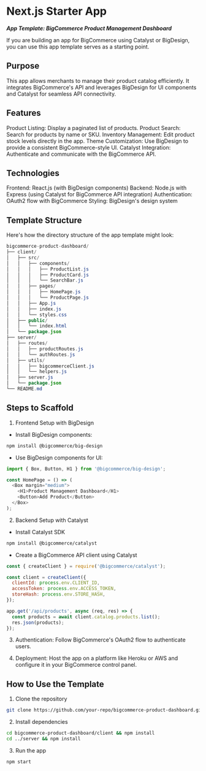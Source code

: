# Next.js Starter App

**_App Template: BigCommerce Product Management Dashboard_**

If you are building an app for BigCommerce using Catalyst or BigDesign, you can use this app template serves as a starting point.

## Purpose
This app allows merchants to manage their product catalog efficiently. It integrates BigCommerce's API and leverages BigDesign for UI components and Catalyst for seamless API connectivity.

## Features

Product Listing: Display a paginated list of products.
Product Search: Search for products by name or SKU.
Inventory Management: Edit product stock levels directly in the app.
Theme Customization: Use BigDesign to provide a consistent BigCommerce-style UI.
Catalyst Integration: Authenticate and communicate with the BigCommerce API.

## Technologies

Frontend: React.js (with BigDesign components)
Backend: Node.js with Express (using Catalyst for BigCommerce API integration)
Authentication: OAuth2 flow with BigCommerce
Styling: BigDesign's design system

## Template Structure

Here's how the directory structure of the app template might look:

```java
bigcommerce-product-dashboard/
├── client/
│   ├── src/
│   │   ├── components/
│   │   │   ├── ProductList.js
│   │   │   ├── ProductCard.js
│   │   │   └── SearchBar.js
│   │   ├── pages/
│   │   │   ├── HomePage.js
│   │   │   └── ProductPage.js
│   │   ├── App.js
│   │   ├── index.js
│   │   └── styles.css
│   ├── public/
│   │   └── index.html
│   └── package.json
├── server/
│   ├── routes/
│   │   ├── productRoutes.js
│   │   └── authRoutes.js
│   ├── utils/
│   │   ├── bigcommerceClient.js
│   │   └── helpers.js
│   ├── server.js
│   └── package.json
└── README.md
```

## Steps to Scaffold

1. Frontend Setup with BigDesign

- Install BigDesign components:

```bash
npm install @bigcommerce/big-design
```

- Use BigDesign components for UI:
  
```js
import { Box, Button, H1 } from '@bigcommerce/big-design';

const HomePage = () => (
  <Box margin="medium">
    <H1>Product Management Dashboard</H1>
    <Button>Add Product</Button>
  </Box>
);
```

2. Backend Setup with Catalyst

- Install Catalyst SDK
  
```bash
npm install @bigcommerce/catalyst
```

- Create a BigCommerce API client using Catalyst

```js
const { createClient } = require('@bigcommerce/catalyst');

const client = createClient({
  clientId: process.env.CLIENT_ID,
  accessToken: process.env.ACCESS_TOKEN,
  storeHash: process.env.STORE_HASH,
});

app.get('/api/products', async (req, res) => {
  const products = await client.catalog.products.list();
  res.json(products);
});
```

3. Authentication: Follow BigCommerce's OAuth2 flow to authenticate users.

4. Deployment: Host the app on a platform like Heroku or AWS and configure it in your BigCommerce control panel.


## How to Use the Template

1. Clone the repository

```bash
git clone https://github.com/your-repo/bigcommerce-product-dashboard.git
```

2. Install dependencies

```bash
cd bigcommerce-product-dashboard/client && npm install
cd ../server && npm install
```

3. Run the app

```bash
npm start
```
